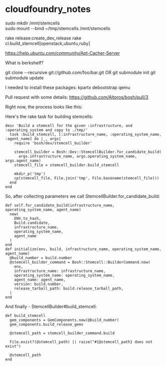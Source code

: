 cloudfoundry_notes
==================

sudo mkdir /mnt/stemcells  
sudo mount --bind ~/tmp/stemcells /mnt/stemcells

rake release:create_dev_release
rake ci:build_stemcell[openstack,ubuntu,ruby]

https://help.ubuntu.com/community/Apt-Cacher-Server

What is berkshelf?

git clone --recursive git://github.com/foo/bar.git
OR
git submodule init 
git submodule update

I needed to install these packages:
kpartx
debootstrap
qemu

Pull request with some details:
https://github.com/Altoros/bosh/pull/3

Right now, the process looks like this:

Here's the rake task for building stemcells:

    desc 'Build a stemcell for the given :infrastructure, and :operating_system and copy to ./tmp/'
      task :build_stemcell, [:infrastructure_name, :operating_system_name, :agent_name] do |_, args|
        require 'bosh/dev/stemcell_builder'

        stemcell_builder = Bosh::Dev::StemcellBuilder.for_candidate_build(
          args.infrastructure_name, args.operating_system_name, args.agent_name)
        stemcell_file = stemcell_builder.build_stemcell

        mkdir_p('tmp')
        cp(stemcell_file, File.join('tmp', File.basename(stemcell_file)))
      end
    end

So, after collecting parameters we call StemcellBuilder.for_candidate_build:

    def self.for_candidate_build(infrastructure_name, operating_system_name, agent_name)
      new(
        ENV.to_hash,
        Build.candidate,
        infrastructure_name,
        operating_system_name,
        agent_name
      )
    end
    def initialize(env, build, infrastructure_name, operating_system_name, agent_name)
      @build_number = build.number
      @stemcell_builder_command = Bosh::Stemcell::BuilderCommand.new(
        env,
        infrastructure_name: infrastructure_name,
        operating_system_name: operating_system_name,
        agent_name: agent_name,
        version: build.number,
        release_tarball_path: build.release_tarball_path,
      )
    end

And finally - StemcellBuilder#build_stemcell:

    def build_stemcell
      gem_components = GemComponents.new(@build_number)
      gem_components.build_release_gems

      @stemcell_path = stemcell_builder_command.build

      File.exist?(@stemcell_path) || raise("#{@stemcell_path} does not exist")

      @stemcell_path
    end

